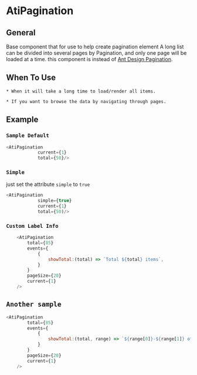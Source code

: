 # AtiPagination

## General

Base component that for use to help create pagination element
A long list can be divided into several pages by Pagination, 
and only one page will be loaded at a time.
this component is instead of [Ant Design Pagination](https://ant.design/components/pagination/).

## When To Use

    * When it will take a long time to load/render all items.

    * If you want to browse the data by navigating through pages.

## Example

### `Sample Default`
```js
<AtiPagination 
            current={1} 
            total={50}/>        
```

### `Simple`
just set the attribute `simple` to `true`
```js
<AtiPagination
            simple={true}
            current={1}
            total={50)/>
```


### `Custom Label Info`

```js
    <AtiPagination
        total={85}
        events={
            {
                showTotal:(total) => `Total ${total} items`,
            }
        }
        pageSize={20}
        current={1}  
    />
```
## `Another sample`

```js
<AtiPagination
        total={85}
        events={
            {
                showTotal:(total, range) => `${range[0]}-${range[1]} of ${total} items`
            }
        }
        pageSize={20}
        current={1}  
    />
```